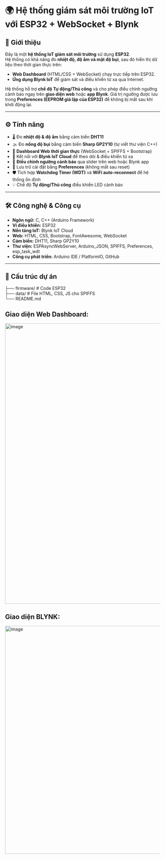 # 🌍 Hệ thống giám sát môi trường IoT với ESP32 + WebSocket + Blynk

## 📌 Giới thiệu
Đây là một **hệ thống IoT giám sát môi trường** sử dụng **ESP32**.  
Hệ thống có khả năng đo **nhiệt độ, độ ẩm và mật độ bụi**, sau đó hiển thị dữ liệu theo thời gian thực trên:  
- **Web Dashboard** (HTML/CSS + WebSocket) chạy trực tiếp trên ESP32.  
- **Ứng dụng Blynk IoT** để giám sát và điều khiển từ xa qua Internet.  

Hệ thống hỗ trợ **chế độ Tự động/Thủ công** và cho phép điều chỉnh ngưỡng cảnh báo ngay trên **giao diện web** hoặc **app Blynk**. Giá trị ngưỡng được lưu trong **Preferences (EEPROM giả lập của ESP32)** để không bị mất sau khi khởi động lại.

---

## ⚙️ Tính năng
- 🌡 Đo **nhiệt độ & độ ẩm** bằng cảm biến **DHT11**  
- 🌫 Đo **nồng độ bụi** bằng cảm biến **Sharp GP2Y10** (tự viết thư viện C++)  
- 📡 **Dashboard Web thời gian thực** (WebSocket + SPIFFS + Bootstrap)  
- 📱 Kết nối với **Blynk IoT Cloud** để theo dõi & điều khiển từ xa  
- 🔧 **Điều chỉnh ngưỡng cảnh báo** qua slider trên web hoặc Blynk app  
- 💾 Lưu trữ cài đặt bằng **Preferences** (không mất sau reset)  
- 🛡 Tích hợp **Watchdog Timer (WDT)** và **WiFi auto-reconnect** để hệ thống ổn định  
- 💡 Chế độ **Tự động/Thủ công** điều khiển LED cảnh báo  

---

## 🛠 Công nghệ & Công cụ
- **Ngôn ngữ:** C, C++ (Arduino Framework)  
- **Vi điều khiển:** ESP32  
- **Nền tảng IoT:** Blynk IoT Cloud  
- **Web:** HTML, CSS, Bootstrap, FontAwesome, WebSocket  
- **Cảm biến:** DHT11, Sharp GP2Y10  
- **Thư viện:** ESPAsyncWebServer, Arduino_JSON, SPIFFS, Preferences, esp_task_wdt  
- **Công cụ phát triển:** Arduino IDE / PlatformIO, GitHub  

---

## 📂 Cấu trúc dự án
├── firmware/ # Code ESP32  
├── data/ # File HTML, CSS, JS cho SPIFFS  
└── README.md    

## Giao diện Web Dashboard:  
<img width="1917" height="913" alt="image" src="https://github.com/user-attachments/assets/ed7c83a6-ef63-4d88-a2bc-2574b901cb92" />  

## Giao diện BLYNK:  
<img width="1617" height="742" alt="image" src="https://github.com/user-attachments/assets/f35b83a9-2b18-497a-9ec4-69e8e346aa2f" />  



